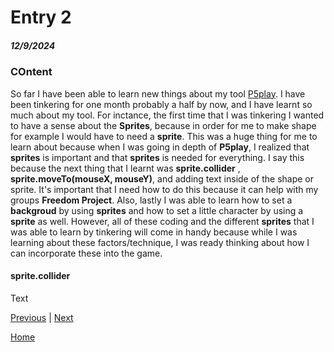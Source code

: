 # Entry 2
##### 12/9/2024

### COntent 

So far I have been able to learn new things about my tool [P5play](https://p5play.org/). I have been tinkering for one month probably a half by now, and I have learnt so much about my tool. For inctance, the first time that I was tinkering I wanted to have a sense about the **Sprites**, because in order for me to make shape for example I would have to need a **sprite**. This was a huge thing for me to learn about because when I was going in depth of **P5play**, I realized that **sprites** is important and that **sprites** is needed for everything. I say this because the next thing that I learnt was **sprite.collider** , **sprite.moveTo(mouseX, mouseY)**, and adding text inside of the shape or sprite. It's important that I need how to do this because it can help with my groups **Freedom Project**. Also, lastly I was able to learn how to set a **backgroud** by using **sprites** and how to set a little character by using a **sprite** as well. However, all of these coding and the different **sprites** that I was able to learn by tinkering will come in handy because while I was learning about these factors/technique, I was ready thinking about how I can incorporate these into the game. 

#### sprite.collider














Text

[Previous](entry01.md) | [Next](entry03.md)

[Home](../README.md)
